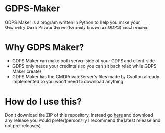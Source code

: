 # GDPS-Maker
GDPS Maker is a program written in Python to help you make your Geometry Dash Private Server(formerly known as GDPS) much easier.
# Why GDPS Maker?
- GDPS Maker can make both server-side of your GDPS and client-side
- GDPS only needs your credintals so you can sit back relax while GDPS Maker creates
- GDPS Maker has the GMDPrivateServer's files made by Cvolton already implemented so you won't need to download anything
# How do I use this?
Don't download the ZIP of this repository, instead go [here](https://github.com/Intelligent-Cat/GDPS-Maker/releases) and download any release you would prefer(personally I recommend the latest release and not pre-releases).
